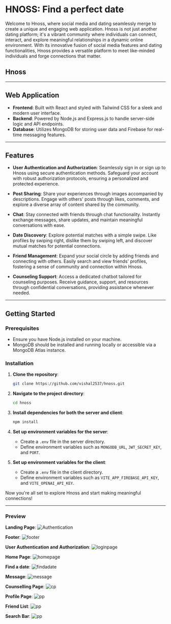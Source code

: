 # **HNOSS: Find a perfect date**

Welcome to Hnoss, where social media and dating seamlessly merge to create a unique and engaging web application. Hnoss is not just another dating platform; it's a vibrant community where individuals can connect, interact, and explore meaningful relationships in a dynamic online environment. With its innovative fusion of social media features and dating functionalities, Hnoss provides a versatile platform to meet like-minded individuals and forge connections that matter.

<!-- ![Hnoss Logo](https://example.com/hnoss-logo.png) -->

## Hnoss

---

## Web Application

- **Frontend**: Built with React and styled with Tailwind CSS for a sleek and modern user interface.
- **Backend**: Powered by Node.js and Express.js to handle server-side logic and API endpoints.
- **Database**: Utilizes MongoDB for storing user data and Firebase for real-time messaging features.

---

## Features

- **User Authentication and Authorization**: Seamlessly sign in or sign up to Hnoss using secure authentication methods. Safeguard your account with robust authorization protocols, ensuring a personalized and protected experience.

- **Post Sharing**: Share your experiences through images accompanied by descriptions. Engage with others' posts through likes, comments, and explore a diverse array of content shared by the community.

- **Chat**: Stay connected with friends through chat functionality. Instantly exchange messages, share updates, and maintain meaningful conversations with ease.

- **Date Discovery**: Explore potential matches with a simple swipe. Like profiles by swiping right, dislike them by swiping left, and discover mutual matches for potential connections.

- **Friend Management**: Expand your social circle by adding friends and connecting with others. Easily search and view friends' profiles, fostering a sense of community and connection within Hnoss.

- **Counseling Support**: Access a dedicated chatbot tailored for counseling purposes. Receive guidance, support, and resources through confidential conversations, providing assistance whenever needed.

---

## Getting Started

### Prerequisites

- Ensure you have Node.js installed on your machine.
- MongoDB should be installed and running locally or accessible via a MongoDB Atlas instance.

### Installation

1. **Clone the repository**:

    ```bash
    git clone https://github.com/vishal2537/hnoss.git
    ```

2. **Navigate to the project directory**:

    ```bash
    cd hnoss
    ```

3. **Install dependencies for both the server and client**:

    ```bash
    npm install
    ```

4. **Set up environment variables for the server**:
   - Create a `.env` file in the server directory.
   - Define environment variables such as `MONGODB_URL`, `JWT_SECRET_KEY`, and `PORT`.

5. **Set up environment variables for the client**:
    - Create a `.env` file in the client directory.
    - Define environment variables such as `VITE_APP_FIREBASE_API_KEY`, and `VITE_OPENAI_API_KEY`.

Now you're all set to explore Hnoss and start making meaningful connections!

---

### Preview
**Landing Page**: ![Authentication](images/LandingPage.png)

**Footer**: ![footer](images/footer.png)

**User Authentication and Authorization**: ![loginpage](images/loginpage.png)

**Home Page**: ![homepage](images/homePage.png)

**Find a date**: ![findadate](images/find-a-date.png)

**Message**: ![message](images/messagePage.png)

**Counselling Page**: ![cp](images/counsellingPage.png)

**Profile Page**: ![pp](images/profilePage.png)

**Friend List**: ![pp](images/friendList.png)

**Search Bar**: ![pp](images/searchBar.png)

<!-- **Note**:  -->